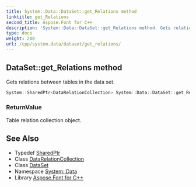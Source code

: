 ```yaml
---
title: System::Data::DataSet::get_Relations method
linktitle: get_Relations
second_title: Aspose.Font for C++
description: 'System::Data::DataSet::get_Relations method. Gets relations between tables in the data set in C++.'
type: docs
weight: 200
url: /cpp/system.data/dataset/get_relations/
---
```

## DataSet::get_Relations method


Gets relations between tables in the data set.

```cpp
System::SharedPtr<DataRelationCollection> System::Data::DataSet::get_Relations()
```


### ReturnValue

Table relation collection object.

## See Also

* Typedef [SharedPtr](../../../system/sharedptr/)
* Class [DataRelationCollection](../../datarelationcollection/)
* Class [DataSet](../)
* Namespace [System::Data](../../)
* Library [Aspose.Font for C++](../../../)
